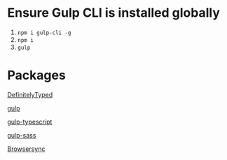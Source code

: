 # Ensure Gulp CLI is installed globally
1. `npm i gulp-cli -g`
2. `npm i`
3. `gulp`


# Packages
[DefinitelyTyped](https://github.com/DefinitelyTyped/DefinitelyTyped)

[gulp](https://www.npmjs.com/package/gulp)

[gulp-typescript](https://github.com/DefinitelyTyped/DefinitelyTyped)

[gulp-sass](https://www.npmjs.com/package/gulp-sass)

[Browsersync](https://browsersync.io/)
